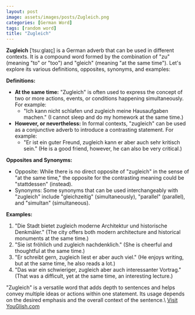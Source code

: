 ```yaml
---
layout: post
image: assets/images/posts/Zugleich.png
categories: [German Word]
tags: [random word]
title: "Zugleich"
---
```


**Zugleich** [ˈtsuːɡlaɪç] is a German adverb that can be used in different contexts. It is a compound word formed by the combination of "zu" (meaning "to" or "too") and "gleich" (meaning "at the same time"). Let's explore its various definitions, opposites, synonyms, and examples:

**Definitions:**
- **At the same time:** "Zugleich" is often used to express the concept of two or more actions, events, or conditions happening simultaneously. For example:
  - "Ich kann nicht schlafen und zugleich meine Hausaufgaben machen." (I cannot sleep and do my homework at the same time.)
- **However, or nevertheless:** In formal contexts, "zugleich" can be used as a conjunctive adverb to introduce a contrasting statement. For example:
  - "Er ist ein guter Freund, zugleich kann er aber auch sehr kritisch sein." (He is a good friend, however, he can also be very critical.)

**Opposites and Synonyms:**
- Opposite: While there is no direct opposite of "zugleich" in the sense of "at the same time," the opposite for the contrasting meaning could be "stattdessen" (instead).
- Synonyms: Some synonyms that can be used interchangeably with "zugleich" include "gleichzeitig" (simultaneously), "parallel" (parallel), and "simultan" (simultaneous).

**Examples:**
1. "Die Stadt bietet zugleich moderne Architektur und historische Denkmäler." (The city offers both modern architecture and historical monuments at the same time.)
2. "Sie ist fröhlich und zugleich nachdenklich." (She is cheerful and thoughtful at the same time.)
3. "Er schreibt gern, zugleich liest er aber auch viel." (He enjoys writing, but at the same time, he also reads a lot.)
4. "Das war ein schwieriger, zugleich aber auch interessanter Vortrag." (That was a difficult, yet at the same time, an interesting lecture.)

"Zugleich" is a versatile word that adds depth to sentences and helps convey multiple ideas or actions within one statement. Its usage depends on the desired emphasis and the overall context of the sentence.\ <a id="yg-widget-0" class="youglish-widget" data-query="Zugleich" data-lang="german" data-components="8412" data-auto-start="0" data-bkg-color="theme_light" data-title="How%20to%20pronounce%20Zugleich%20in%20German"  rel="nofollow" href="https://youglish.com">Visit YouGlish.com</a><script async src="https://youglish.com/public/emb/widget.js" charset="utf-8"></script>